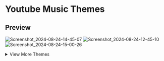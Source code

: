 # Youtube Music Themes

## Preview

![Screenshot_2024-08-24-14-45-07](https://github.com/user-attachments/assets/bb055afa-28d0-4c14-837c-4ea60341cf82)
![Screenshot_2024-08-24-12-45-10](https://github.com/user-attachments/assets/00e9e079-f073-461d-a495-416779177afd)
![Screenshot_2024-08-24-15-00-26](https://github.com/user-attachments/assets/5fe01d03-e5a2-4a30-a7b3-446d7a41bac4)

<details>
<summary>View More Themes</summary>

### Spotify theme for YT Music
![Spotify theme screenshot](https://github.com/user-attachments/assets/dd574626-4387-4e98-b423-95b9dd7584c5 "Spotify theme")

### Nordic theme for YT Music
![Nordic theme screenshot](https://github.com/user-attachments/assets/39d74799-b42f-4e28-8842-78ae14b2a1c7 "Nordic theme")

### Monokai theme for YT Music
![Monokai theme screenshot](https://github.com/user-attachments/assets/c53ab03c-68a6-4d0c-aa48-ee7f9af3a2cb "Monokai theme")

### Solarized theme for YT Music
![Solarized theme screenshot](https://github.com/user-attachments/assets/48299581-f2e8-4011-a758-08f6adf23361 "Solarized theme")

### Tokyo Night theme for YT Music
![Tokyo Night theme screenshot](https://github.com/user-attachments/assets/4d5b4240-7ff8-42aa-ac0f-88c36e9db498 "Tokyo Night theme")

### Gruvbox theme for YT Music
![Gruvbox theme screenshot](https://github.com/user-attachments/assets/8171f57f-d2ab-4f47-bd05-c50e2c048824 "Gruvbox theme")

### Gruvbox-Light theme for YT Music
![Gruvbox-Light theme screenshot](https://github.com/user-attachments/assets/3cf75560-d4ab-4650-8291-a4170e08054b "Gruvbox-Light theme")

### PaleNight theme for YT Music
![PaleNight theme screenshot](https://github.com/user-attachments/assets/273a5767-aa4f-413c-9fc1-085289264d38 "PaleNight theme")

</details>
